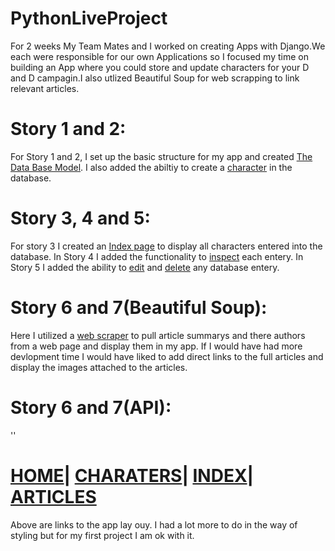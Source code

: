 # PythonLiveProject
For 2 weeks My Team Mates and I worked on creating  Apps with Django.We each were responsible for our own Applications so I focused my time on building an App where you could store and update characters for your D and D campagin.I also utlized Beautiful Soup for web scrapping to link relevant articles.
# Story 1 and 2:
For Story 1 and 2, I set up the basic structure for my app and created [The Data Base Model](https://github.com/Driventobraise/PythonLiveProject/blob/main/DBmodel.png).
I also added the abiltiy to create a [character](https://github.com/Driventobraise/PythonLiveProject/blob/main/views1.png) in the database.
# Story 3, 4 and 5:
For story 3 I created an [Index page](https://github.com/Driventobraise/PythonLiveProject/blob/main/index.png) to display all characters entered into the database. In Story 4 I added the functionality to [inspect](https://github.com/Driventobraise/PythonLiveProject/blob/main/detailspage.png) each entery. In Story 5 I added the ability to [edit](https://github.com/Driventobraise/PythonLiveProject/blob/main/editpage.png) and [delete](https://github.com/Driventobraise/PythonLiveProject/blob/main/views2.png) any database entery.
# Story 6 and 7(Beautiful Soup):
Here I utilized a [web scraper](https://github.com/Driventobraise/PythonLiveProject/blob/main/views3.png) to pull article summarys and there authors from a web page and display them in my app. If I would have had more devlopment time I would have liked to add direct links to the full articles and display the images attached to the articles. 
# Story 6 and 7(API):
''
# [HOME](https://github.com/Driventobraise/PythonLiveProject/blob/main/home.png)| [CHARATERS](https://github.com/Driventobraise/PythonLiveProject/blob/main/add_character.png)| [INDEX](https://github.com/Driventobraise/PythonLiveProject/blob/main/indexpg.png)| [ARTICLES](https://github.com/Driventobraise/PythonLiveProject/blob/main/webscraperpg.png)
Above are links to the app lay ouy. I had a lot more to do in the way of styling but for my first project I am ok with it.
